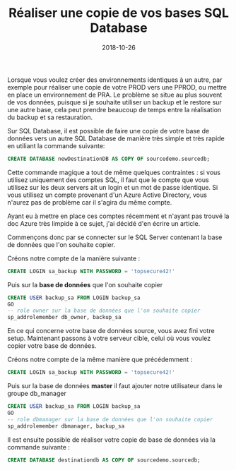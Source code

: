﻿---
layout: post
title: Réaliser une copie de vos bases SQL Database
date: 2018-10-26
categories: [ "Azure", "SQL Database" ]
---

Lorsque vous voulez créer des environnements identiques à un autre, par exemple pour réaliser une copie de votre PROD vers une PPROD, ou mettre en place un environnement de PRA. Le problème se situe au plus souvent de vos données, puisque si je souhaite utiliser un backup et le restore sur une autre base, cela peut prendre beaucoup de temps entre la réalisation du backup et sa restauration. 

Sur SQL Database, il est possible de faire une copie de votre base de données vers un autre SQL Database de manière très simple et très rapide en utiliant la commande suivante: 

```sql 
CREATE DATABASE newDestinationDB AS COPY OF sourcedemo.sourcedb;
```

Cette commande magique a tout de même quelques contraintes : si vous utilisez uniquement des comptes SQL, il faut que le compte que vous utilisez sur les deux servers ait un login et un mot de passe identique. 
Si vous utilisez un compte provenant d'un Azure Active Directory, vous n'aurez pas de problème car il s'agira du même compte. 

Ayant eu à mettre en place ces comptes récemment et n'ayant pas trouvé la doc Azure très limpide à ce sujet, j'ai décidé d'en écrire un article. 

Commençons donc par se connecter sur le SQL Server contenant la base de données que l'on souhaite copier. 

Créons notre compte de la manière suivante : 

```sql
CREATE LOGIN sa_backup WITH PASSWORD = 'topsecure42!'
```

Puis sur la **base de données** que l'on souhaite copier

```sql
CREATE USER backup_sa FROM LOGIN backup_sa
GO
-- role owner sur la base de données que l'on souhaite copier
sp_addrolemember db_owner, backup_sa
```

En ce qui concerne votre base de données source, vous avez fini votre setup. 
Maintenant passons à votre serveur cible, celui où vous voulez copier votre base de données. 

Créons notre compte de la même manière que précédemment : 

```sql
CREATE LOGIN sa_backup WITH PASSWORD = 'topsecure42!'
```

Puis sur la base de données **master** il faut ajouter notre utilisateur dans le groupe db_manager
```sql
CREATE USER backup_sa FROM LOGIN backup_sa
GO
-- role dbmanager sur la base de données que l'on souhaite copier
sp_addrolemember dbmanager, backup_sa
```

Il est ensuite possible de réaliser votre copie de base de données via la commande suivante : 

```sql
CREATE DATABASE destinationdb AS COPY OF sourcedemo.sourcedb;
```
